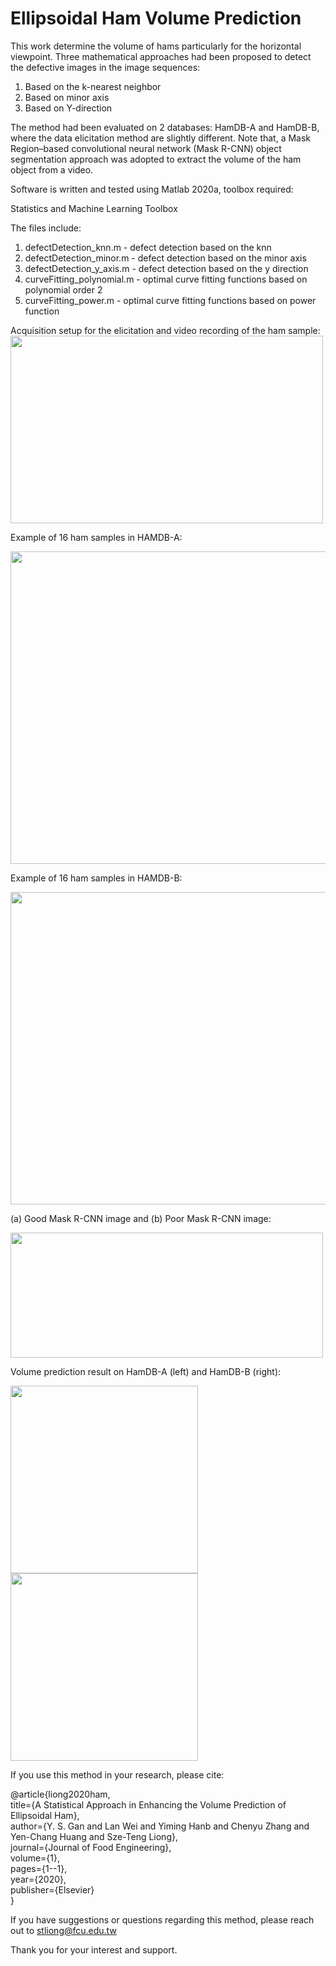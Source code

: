 # Ellipsoidal Ham Volume Prediction

This work determine the volume of hams particularly for the horizontal viewpoint. Three mathematical approaches had been proposed to detect the defective images in the image sequences:
1) Based on the k-nearest neighbor
2) Based on minor axis
3) Based on Y-direction

The method had been evaluated on 2 databases: HamDB-A and HamDB-B, where the data elicitation method are slightly different.
Note that, a Mask Region–based convolutional neural network (Mask R-CNN) object segmentation approach was adopted to extract the volume of the ham object from a video.

Software is written and tested using Matlab 2020a, toolbox required:

Statistics and Machine Learning Toolbox

The files include:
1) defectDetection_knn.m - defect detection based on the knn 
2) defectDetection_minor.m - defect detection based on the minor axis
3) defectDetection_y_axis.m - defect detection based on the y direction
4) curveFitting_polynomial.m - optimal curve fitting functions based on polynomial order 2
5) curveFitting_power.m - optimal curve fitting functions based on power function



Acquisition setup for the elicitation and video recording of the ham sample:
<img src="https://github.com/christy1206/Ham_volume_prediction/blob/pic/data_elicitation.JPG" width="500" height="300"/>



Example of 16 ham samples in HAMDB-A:

<img src="https://github.com/christy1206/Ham_volume_prediction/blob/pic/HamDB-A.JPG" width="700" height="500"/>



Example of 16 ham samples in HAMDB-B:

<img src="https://github.com/christy1206/Ham_volume_prediction/blob/pic/HamDB-B.JPG" width="700" height="500"/>



(a) Good Mask R-CNN image and (b) Poor Mask R-CNN image:

<img src="https://github.com/christy1206/Ham_volume_prediction/blob/pic/maskrcnn.JPG" width="500" height="200"/>


Volume prediction result on HamDB-A (left) and HamDB-B (right):

<img src="https://github.com/christy1206/Ham_volume_prediction/blob/pic/result1.JPG" width="300" height="300"/> <img src="https://github.com/christy1206/Ham_volume_prediction/blob/pic/result2.JPG" width="300" height="300"/>




If you use this method in your research, please cite:

@article{liong2020ham,\
title={A Statistical Approach in Enhancing the Volume Prediction of Ellipsoidal Ham},\
author={Y. S. Gan and Lan Wei and Yiming Hanb and Chenyu Zhang and Yen-Chang Huang and Sze-Teng Liong},\
journal={Journal of Food Engineering},\
volume={1},\
pages={1--1},\
year={2020},\
publisher={Elsevier}\
}

If you have suggestions or questions regarding this method, please reach out to stliong@fcu.edu.tw

Thank you for your interest and support.
